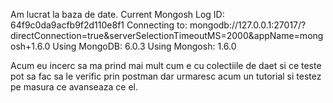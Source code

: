 Am lucrat la baza de date.
Current Mongosh Log ID:        64f9c0da9acfb9f2d110e8f1
Connecting to:          mongodb://127.0.0.1:27017/?directConnection=true&serverSelectionTimeoutMS=2000&appName=mongosh+1.6.0
Using MongoDB:          6.0.3
Using Mongosh:          1.6.0

Acum eu incerc sa ma prind mai mult cum e cu colectiile de daet si ce teste pot sa fac sa le verific prin postman dar urmaresc acum un tutorial si testez pe masura ce avanseaza ce el.
